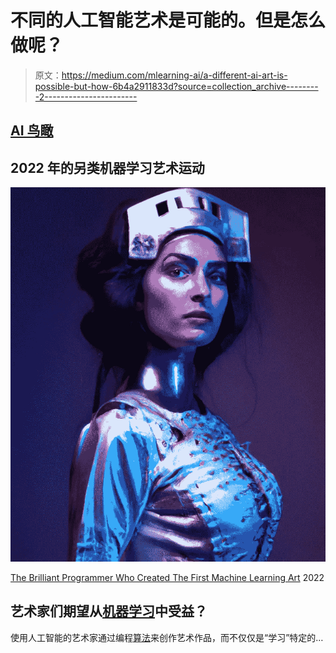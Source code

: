 # 不同的人工智能艺术是可能的。但是怎么做呢？

> 原文：<https://medium.com/mlearning-ai/a-different-ai-art-is-possible-but-how-6b4a2911833d?source=collection_archive---------2----------------------->

## [AI 鸟瞰](https://mlearning.substack.com/p/ai-has-a-birds-eye-view?r=z7zu8&utm_campaign=post&utm_medium=web)

## 2022 年的另类机器学习艺术运动

[![](img/49150e43fcb358815ccf1489185314b1.png)](https://mlearning.substack.com)

[The Brilliant Programmer Who Created The First Machine Learning Art](https://mlearning.substack.com) 2022

## 艺术家们期望从[机器学习](https://mlearning.substack.com/p/ai-has-a-birds-eye-view?r=z7zu8&utm_campaign=post&utm_medium=web)中受益？

使用人工智能的艺术家通过编程[算法](https://mlearning.substack.com/p/what-religion-can-do-for-ai?r=z7zu8&utm_campaign=post&utm_medium=web)来创作艺术作品，而不仅仅是“学习”特定的…